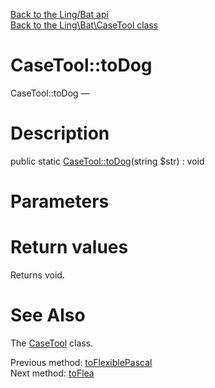 [Back to the Ling/Bat api](https://github.com/lingtalfi/Bat/blob/master/doc/api/Ling/Bat.md)<br>
[Back to the Ling\Bat\CaseTool class](https://github.com/lingtalfi/Bat/blob/master/doc/api/Ling/Bat/CaseTool.md)


CaseTool::toDog
================



CaseTool::toDog — 




Description
================


public static [CaseTool::toDog](https://github.com/lingtalfi/Bat/blob/master/doc/api/Ling/Bat/CaseTool/toDog.md)(string $str) : void









Parameters
================



Return values
================

Returns void.








See Also
================

The [CaseTool](https://github.com/lingtalfi/Bat/blob/master/doc/api/Ling/Bat/CaseTool.md) class.

Previous method: [toFlexiblePascal](https://github.com/lingtalfi/Bat/blob/master/doc/api/Ling/Bat/CaseTool/toFlexiblePascal.md)<br>Next method: [toFlea](https://github.com/lingtalfi/Bat/blob/master/doc/api/Ling/Bat/CaseTool/toFlea.md)<br>

